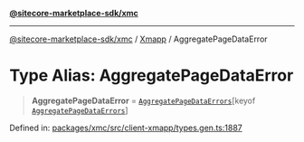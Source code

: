 [**@sitecore-marketplace-sdk/xmc**](../../../../README.md)

***

[@sitecore-marketplace-sdk/xmc](../../../../README.md) / [Xmapp](../README.md) / AggregatePageDataError

# Type Alias: AggregatePageDataError

> **AggregatePageDataError** = [`AggregatePageDataErrors`](AggregatePageDataErrors.md)\[keyof [`AggregatePageDataErrors`](AggregatePageDataErrors.md)\]

Defined in: [packages/xmc/src/client-xmapp/types.gen.ts:1887](https://github.com/Sitecore/marketplace-sdk/blob/893df143248e67d8c66e942a96045542130259a0/packages/xmc/src/client-xmapp/types.gen.ts#L1887)
